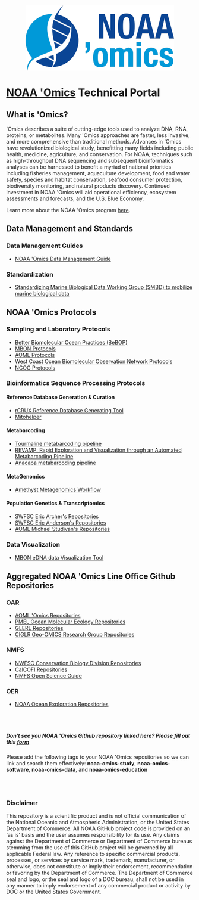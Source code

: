 <p align="center" width="100%">
  <img src="https://github.com/NOAA-Omics/NOAA-Omics/blob/main/noaa-omics-lrt-800.png" width="400" height="175">
</p>

# [NOAA 'Omics](https://oceanexplorer.noaa.gov/technology/omics/noaa-omics.html) Technical Portal <br>

## What is 'Omics?
'Omics describes a suite of cutting-edge tools used to analyze DNA, RNA, proteins, or metabolites. Many 'Omics approaches are faster, less invasive, and more comprehensive than traditional methods. Advances in 'Omics have revolutionized biological study, benefitting many fields including public health, medicine, agriculture, and conservation. For NOAA, techniques such as high-throughput DNA sequencing and subsequent bioinformatics analyses can be harnessed to benefit a myriad of national priorities including fisheries management, aquaculture development, food and water safety, species and habitat conservation, seafood consumer protection, biodiversity monitoring, and natural products discovery. Continued investment in NOAA 'Omics will aid operational efficiency, ecosystem assessments and forecasts, and the U.S. Blue Economy. <br>

Learn more about the NOAA 'Omics program [here](https://oceanexplorer.noaa.gov/technology/omics/noaa-omics.html). <br>

## Data Management and Standards

### Data Management Guides
- [NOAA 'Omics Data Management Guide](https://github.com/aomlomics/omics-data-management) <br>

### Standardization
- [Standardizing Marine Biological Data Working Group (SMBD) to mobilize marine biological data](https://github.com/ioos/bio_data_guide) <br>

## NOAA 'Omics Protocols

### Sampling and Laboratory Protocols
- [Better Biomolecular Ocean Practices (BeBOP)](https://github.com/BeBOP-OBON)  <br>
- [MBON Protocols](https://mbari-bog.github.io/MBON-Protocols/)  <br>
- [AOML Protocols](https://github.com/aomlomics/protocols)  <br>
- [West Coast Ocean Biomolecular Observation Network Protocols](https://docs.google.com/spreadsheets/d/1rDubDv8d1tieoLY2NQZedbSR4-8lsIoafH266XKmtTo/edit#gid=1024107459)  <br>
- [NCOG Protocols](https://calcofi.org/data/marine-ecosystem-data/e-dna/)  <br>

### Bioinformatics Sequence Processing Protocols

#### Reference Database Generation & Curation
- [rCRUX Reference Database Generating Tool](https://github.com/CalCOFI/rCRUX) <br>
- [Mitohelper](https://github.com/aomlomics/mitohelper)<br>

#### Metabarcoding
- [Tourmaline metabarcoding pipeline](https://github.com/aomlomics/tourmaline) <br>
- [REVAMP: Rapid Exploration and Visualization through an Automated Metabarcoding Pipeline](https://github.com/McAllister-NOAA/REVAMP) <br>
- [Anacapa metabarcoding pipeline](https://github.com/limey-bean/Anacapa) <br>

#### MetaGenomics  
- [Amethyst Metagenomics Workflow](https://github.com/aomlomics/amethyst)  <br>

#### Population Genetics & Transcriptomics
- [SWFSC Eric Archer's Repositories](https://github.com/EricArcher) <br>
- [SWFSC Eric Anderson's Repositories](https://github.com/eriqande?tab=repositories) <br>
- [AOML Michael Studivan's Repositories](https://github.com/mstudiva?tab=repositories) <br>

### Data Visualization
- [MBON eDNA data Visualization Tool](https://github.com/marinebon/edna-vis)

## Aggregated NOAA 'Omics Line Office Github Repositories

### OAR
- [AOML 'Omics Repositories](https://github.com/aomlomics/) <br>
- [PMEL Ocean Molecular Ecology Repositories](https://github.com/NOAA-PMEL/Ocean-Molecular-Ecology) <br>
- [GLERL Repositories](https://github.com/NOAA-GLERL) <br>
- [CIGLR Geo-OMICS Research Group Repositories](https://github.com/Geo-omics) <br>

### NMFS
- [NWFSC Conservation Biology Division Repositories](https://github.com/nwfsc-cb)<br>
- [CalCOFI Repositories](https://github.com/CalCOFI/) <br>
- [NMFS Open Science Guide](https://nmfs-opensci.github.io/GitHub-Guide/) <br>

### OER
- [NOAA Ocean Exploration Repositories](https://github.com/orgs/NOAA-OceanExploration/) <br>

<br>
<br>

##### Don't see you NOAA 'Omics Github repository linked here? Please fill out this [form](https://forms.gle/e5FTJM3b5nGDWaNB7/) <br>
Please add the following tags to your NOAA 'Omics repositories so we can link and search them effectively: 
**noaa-omics-study**, **noaa-omics-software**, **noaa-omics-data**, and **noaa-omics-education**


 <br>
 <br>

### Disclaimer
This repository is a scientific product and is not official communication of the National Oceanic and
Atmospheric Administration, or the United States Department of Commerce. All NOAA GitHub project
code is provided on an ‘as is’ basis and the user assumes responsibility for its use. Any claims against the
Department of Commerce or Department of Commerce bureaus stemming from the use of this GitHub
project will be governed by all applicable Federal law. Any reference to specific commercial products,
processes, or services by service mark, trademark, manufacturer, or otherwise, does not constitute or
imply their endorsement, recommendation or favoring by the Department of Commerce. The Department
of Commerce seal and logo, or the seal and logo of a DOC bureau, shall not be used in any manner to
imply endorsement of any commercial product or activity by DOC or the United States Government.
